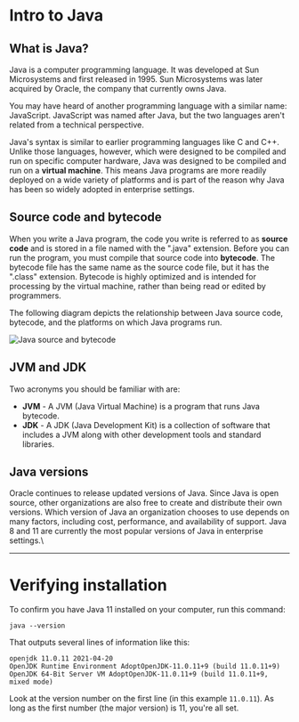 # Intro to Java

## What is Java?
Java is a computer programming language. It was developed at Sun Microsystems and first released in 1995. Sun Microsystems was later acquired by Oracle, the company that currently owns Java.

You may have heard of another programming language with a similar name: JavaScript. JavaScript was named after Java, but the two languages aren't related from a technical perspective.

Java's syntax is similar to earlier programming languages like C and C++. Unlike those languages, however, which were designed to be compiled and run on specific computer hardware, Java was designed to be compiled and run on a **virtual machine**. This means Java programs are more readily deployed on a wide variety of platforms and is part of the reason why Java has been so widely adopted in enterprise settings.

## Source code and bytecode
When you write a Java program, the code you write is referred to as **source code** and is stored in a file named with the ".java" extension. Before you can run the program, you must compile that source code into **bytecode**. The bytecode file has the same name as the source code file, but it has the ".class" extension. Bytecode is highly optimized and is intended for processing by the virtual machine, rather than being read or edited by programmers.

The following diagram depicts the relationship between Java source code, bytecode, and the platforms on which Java programs run.

![Java source and bytecode](https://user-images.githubusercontent.com/94882786/163682623-d0ea34fe-b3e6-4442-83d6-c38d9dd7ebf2.svg)

## JVM and JDK
Two acronyms you should be familiar with are:
-   **JVM** - A JVM (Java Virtual Machine) is a program that runs Java bytecode.
-   **JDK** - A JDK (Java Development Kit) is a collection of software that includes a JVM along with other development tools and standard libraries.

## Java versions
Oracle continues to release updated versions of Java. Since Java is open source, other organizations are also free to create and distribute their own versions. Which version of Java an organization chooses to use depends on many factors, including cost, performance, and availability of support. Java 8 and 11 are currently the most popular versions of Java in enterprise settings.\

---

# Verifying installation

To confirm you have Java 11 installed on your computer, run this command:
```shell
java --version
```

That outputs several lines of information like this:
```
openjdk 11.0.11 2021-04-20
OpenJDK Runtime Environment AdoptOpenJDK-11.0.11+9 (build 11.0.11+9)
OpenJDK 64-Bit Server VM AdoptOpenJDK-11.0.11+9 (build 11.0.11+9, mixed mode)
```

Look at the version number on the first line (in this example `11.0.11`). As long as the first number (the major version) is 11, you're all set.